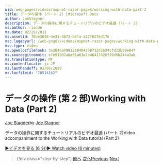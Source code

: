 ```yaml
---
uid: web-pages/videos/aspnet-razor-pages/working-with-data-part-2
title: データの操作 (パート 2) |Microsoft Docs
author: JoeStagner
description: データの操作に関するチュートリアルのビデオ最適 (パート 2)
ms.author: riande
ms.date: 02/25/2011
ms.assetid: f0de3048-de31-4b73-b4fa-a27f6276d17d
msc.legacyurl: /web-pages/videos/aspnet-razor-pages/working-with-data-part-2
msc.type: video
ms.openlocfilehash: 3a2646a4981210404268712d5b34cfd32b59e047
ms.sourcegitcommit: e7e91932a6e91a63e2e46417626f39d6b244a3ab
ms.translationtype: MT
ms.contentlocale: ja-JP
ms.lasthandoff: 03/06/2020
ms.locfileid: "78514162"
---
```

# <a name="working-with-data-part-2"></a><span data-ttu-id="b08e2-103">データの操作 (第 2 部)</span><span class="sxs-lookup"><span data-stu-id="b08e2-103">Working with Data (Part 2)</span></span>

<span data-ttu-id="b08e2-104">[Joe Stagner](https://github.com/JoeStagner)</span><span class="sxs-lookup"><span data-stu-id="b08e2-104">by [Joe Stagner](https://github.com/JoeStagner)</span></span>

<span data-ttu-id="b08e2-105">データの操作に関するチュートリアルのビデオ最適 (パート 2)</span><span class="sxs-lookup"><span data-stu-id="b08e2-105">Video accompaniment to the Working with Data tutorial (Part 2)</span></span>

<span data-ttu-id="b08e2-106">[&#9654;ビデオを見る (6 分)](https://channel9.msdn.com/Blogs/ASP-NET-Site-Videos/working-with-data-(part-2))</span><span class="sxs-lookup"><span data-stu-id="b08e2-106">[&#9654; Watch video (6 minutes)](https://channel9.msdn.com/Blogs/ASP-NET-Site-Videos/working-with-data-(part-2))</span></span>

> [!div class="step-by-step"]
> <span data-ttu-id="b08e2-107">[前へ](working-with-data-part-1.md)
> [次へ](displaying-data-in-a-grid.md)</span><span class="sxs-lookup"><span data-stu-id="b08e2-107">[Previous](working-with-data-part-1.md)
[Next](displaying-data-in-a-grid.md)</span></span>
